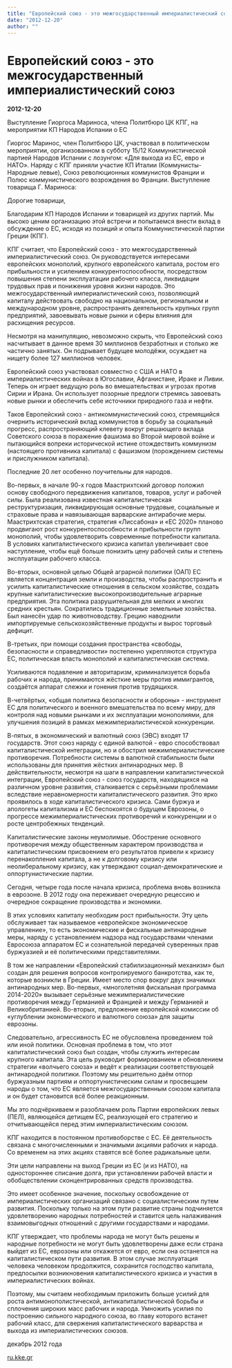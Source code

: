 ```yaml
---
title: "Европейский союз - это межгосударственный империалистический союз"
date: "2012-12-20"
author: ""
---
```


# Европейский союз - это межгосударственный империалистический союз

**2012-12-20** 

Выступление Гиоргоса Мариноса, члена Политбюро ЦК КПГ, на мероприятии КП Народов Испании о ЕС

Гиоргос Маринос, член Политбюро ЦК, участвовал в политическом мероприятии, организованном в субботу 15/12 Коммунистической партией Народов Испании с лозунгом: «Для выхода из ЕС, евро и НАТО». Наряду с КПГ приняли участие КП Италии (Коммунисты-Народные левые), Союз революционных коммунистов Франции и Полюс коммунистического возрождения во Франции. Выступление товарища Г. Мариноса:

Дорогие товарищи,

Благодарим КП Народов Испании и товарищей из других партий. Мы высоко ценим организацию этой встречи и попытаемся внести вклад в обсуждение о ЕС, исходя из позиций и опыта Коммунистической партии Греции (КПГ).

КПГ считает, что Европейский союз - это межгосударственный империалистический союз. Он руководствуется интересами европейских монополий, крупного европейского капитала, ростом его прибыльности и усилением конкурентоспособности, посредством повышения степени эксплуатации рабочего класса, ликвидации трудовых прав и понижения уровня жизни народов. Это межгосударственный империалистический союз, позволяющий капиталу действовать свободно на национальном, региональном и международном уровне, распространять деятельность крупных групп предприятий, завоевывать новые рынки и сферы влияния для расхищения ресурсов.

Несмотря на манипуляцию, невозможно скрыть, что Европейский союз насчитывает в данное время 30 миллионов безработных и столько же частично занятых. Он подрывает будущее молодёжи, осуждает на нищету более 127 миллионов человек.

Европейский союз участвовал совместно с США и НАТО в империалистических войнах в Югославии, Афганистане, Ираке и Ливии. Теперь он играет ведущую роль во вмешательствах и угрозах против Сирии и Ирана. Он использует позорные предлоги стремясь завоевать новые рынки и обеспечить себе источники природного газа и нефти.

Таков Европейский союз - антикоммунистический союз, стремящийся очернить исторический вклад коммунистов в борьбу за социальный прогресс, распространяющий клевету вокруг решающего вклада Советского союза в поражение фашизма во Второй мировой войне и пытающийся вопреки исторической истине отождествить коммунизм (настоящего противника капитала) с фашизмом (порождением системы и прислужником капитала).

Последние 20 лет особенно поучительны для народов.

Во-первых, в начале 90-х годов Маастрихтский договор положил основу свободного передвижения капиталов, товаров, услуг и рабочей силы. Была реализована известная капиталистическая реструктуризация, ликвидирующая основные трудовые, социальные и страховые права и навязывающая варварские антирабочие меры. Маастрихтская стратегия, стратегия «Лиссабона» и «ЕС 2020» планово продвигают рост конкурентоспособности и прибыльности групп монополий, чтобы удовлетворить современные потребности капитала. В условиях капиталистического кризиса капитал увеличивает свое наступление, чтобы ещё больше понизить цену рабочей силы и степень эксплуатации рабочего класса.

Во-вторых, основной целью Общей аграрной политики (ОАП) ЕС является концентрация земли и производства, чтобы распространить и усилить капиталистические отношения в сельском хозяйстве, создать крупные капиталистические высокопроизводительные аграрные предприятия. Эта политика разрушительная для мелких и многих средних крестьян. Сократились традиционные земельные хозяйства. Был нанесён удар по животноводству. Грецию наводнили импортируемые сельскохозяйственные продукты и вырос торговый дефицит.

В-третьих, при помощи создания пространства «свободы, безопасности и справедливости» постепенно укрепляются структура ЕС, политическая власть монополий и капиталистическая система.

Усиливаются подавление и авторитаризм, криминализуется борьба рабочих и народа, принимаются жёсткие меры против иммигрантов, создаётся аппарат слежки и гонения против трудящихся.

В-четвёртых, «общая политика безопасности и обороны» - инструмент ЕС для политического и военного вмешательства по всему миру, для контроля над новыми рынками и их эксплуатации монополиями, для улучшения позиций в рамках межимпериалистической конкуренции.

В-пятых, в экономический и валютный союз (ЭВС) входят 17 государств. Этот союз наряду с единой валютой - евро способствовал капиталистической интеграции, но и обострил межимпериалистические противоречия. Потребности системы в валютной стабильности были использованы для принятия жёстких антинародных мер. В действительности, несмотря на шаги в направлении капиталистической интеграции, Европейский союз - союз государств, находящихся на различном уровне развития, сталкивается с серьёзными проблемами вследствие неравномерности капиталистического развития. Это ярко проявилось в ходе капиталистического кризиса. Сами буржуа и апологеты капитализма и ЕС беспокоятся о будущем Еврозоны, о прогрессе межимпериалистических противоречий и конкуренции и о росте центробежных тенденций.

Капиталистические законы неумолимые. Обострение основного противоречия между общественным характером производства и капиталистическим присвоением его результатов привели к кризису перенакопления капитала, а не к долговому кризису или неолиберальному кризису, как утверждают социал-демократические и оппортунистические партии.

Сегодня, четыре года после начала кризиса, проблема вновь возникла в еврозоне. В 2012 году она переживает очередную рецессию и очередное сокращение производства и экономики.

В этих условиях капиталу необходим рост прибыльности. Эту цель обслуживает так называемое «европейское экономическое управление», то есть экономические и фискальные антинародные меры, наряду с установлением надзора над государствами членами Евросоюза аппаратом ЕС и сознательной передачей суверенных прав буржуазией и её политическими представителями.

В том же направлении «Европейский стабилизационный механизм» был создан для решения вопросов контролируемого банкротства, как те, которые возникли в Греции. Имеет место спор вокруг двух значимых антинародных мер. Во-первых, «многолетняя фискальная программа 2014-2020» вызывает серьёзные межимпериалистические противоречия между Германией и Францией и между Германией и Великобританией. Во-вторых, предложение европейской комиссии об «углублении экономического и валютного союза» для защиты еврозоны.

Следовательно, агрессивность ЕС не обусловлена проведением той или иной политики. Основная проблема в том, что этот капиталистический союз был создан, чтобы служить интересам крупного капитала. Эта цель руководит формированием и обновлением стратегии «волчьего союза» и ведёт к реализации соответствующей антинародной политики. Поэтому мы решительно даём отпор буржуазным партиям и оппортунистическим силам и просвещаем народы о том, что ЕС является межгосударственным союзом капитала и он будет становится всё более реакционным.

Мы это подчёркиваем и разоблачаем роль Партии европейских левых (ПЕЛ), являющейся детищем ЕС, реализующей его стратегию и отчитывающейся перед этим империалистическим союзом.

КПГ находится в постоянном противоборстве с ЕС. Её деятельность связана с многочисленными и значимыми акциями рабочих и народа. Со временем на этих акциях ставятся всё более радикальные цели.

Эти цели направлены на выход Греции из ЕС (и из НАТО), на одностороннее списание долга, при установлении рабочей власти и обобществлении сконцентрированных средств производства.

Это имеет особенное значение, поскольку освобождение от империалистических организаций связано с социалистическим путем развития. Поскольку только на этом пути развитие страны подчиняется удовлетворению народных потребностей и ставится цель налаживания взаимовыгодных отношений с другими государствами и народами.

КПГ утверждает, что проблемы народа не могут быть решены и народные потребности не могут быть удовлетворены даже если страна выйдет из ЕС, еврозоны или откажется от евро, если она останется на капиталистическом пути развития. В этом случае эксплуатация человека человеком продолжится, сохранится господство капитала, предпосылки возникновения капиталистического кризиса и участия в империалистических войнах.

Поэтому, мы считаем необходимым приложить больше усилий для роста антимонополистической, антикапиталистической борьбы и сплочения широких масс рабочих и народа. Умножить усилия по построению сильного народного союза, во главу которого встанет рабочий класс, для свержения капиталистического варварства и выхода из империалистических союзов.

декабрь 2012 года

[ru.kke.gr](http://ru.kke.gr/news/news2012/2012-12-17-marinoy)